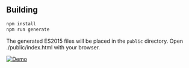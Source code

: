 ## Building

```sh
npm install
npm run generate
```

The generated ES2015 files will be placed in the `public` directory. Open ./public/index.html with your browser.

[![Demo](https://img.youtube.com/vi/zuXCogT6Q9Q/maxresdefault.jpg)](https://youtu.be/zuXCogT6Q9Q)

